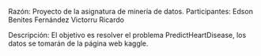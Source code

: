 
Razón: Proyecto de la asignatura de minería de datos.
Participantes: 
  Edson Benites Fernández
  Victorru 
  Ricardo 

Descripción: El objetivo es resolver el problema PredictHeartDisease, los datos se tomarán de la página web kaggle.
